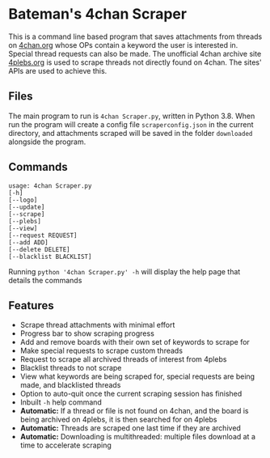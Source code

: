 # Bateman's 4chan Scraper

This is a command line based program that saves attachments from threads on [4chan.org](https://www.4chan.org) whose OPs contain a keyword the user is interested in. Special thread requests can also be made. The unofficial 4chan archive site [4plebs.org](https://www.4plebs.org) is used to scrape threads not directly found on 4chan. The sites' APIs are used to achieve this.

## Files

The main program to run is `4chan Scraper.py`, written in Python 3.8. When run the program will create a config file `scraperconfig.json` in the current directory, and attachments scraped will be saved in the folder `downloaded` alongside the program.

## Commands
```
usage: 4chan Scraper.py
[-h]
[--logo]
[--update]
[--scrape]
[--plebs]
[--view]
[--request REQUEST]
[--add ADD]
[--delete DELETE]
[--blacklist BLACKLIST]
```

Running `python '4chan Scraper.py' -h` will display the help page that details the commands

## Features

- Scrape thread attachments with minimal effort
- Progress bar to show scraping progress
- Add and remove boards with their own set of keywords to scrape for
- Make special requests to scrape custom threads
- Request to scrape all archived threads of interest from 4plebs
- Blacklist threads to not scrape
- View what keywords are being scraped for, special requests are being made, and blacklisted threads
- Option to auto-quit once the current scraping session has finished
- Inbuilt `-h` help command
- **Automatic:** If a thread or file is not found on 4chan, and the board is being archived on 4plebs, it is then searched for on 4plebs
- **Automatic:** Threads are scraped one last time if they are archived
- **Automatic:** Downloading is multithreaded: multiple files download at a time to accelerate scraping
